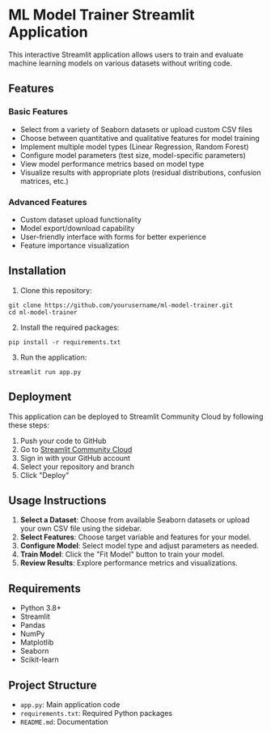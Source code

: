 # ML Model Trainer Streamlit Application

This interactive Streamlit application allows users to train and evaluate machine learning models on various datasets without writing code.

## Features

### Basic Features
- Select from a variety of Seaborn datasets or upload custom CSV files
- Choose between quantitative and qualitative features for model training
- Implement multiple model types (Linear Regression, Random Forest)
- Configure model parameters (test size, model-specific parameters)
- View model performance metrics based on model type
- Visualize results with appropriate plots (residual distributions, confusion matrices, etc.)

### Advanced Features
- Custom dataset upload functionality
- Model export/download capability
- User-friendly interface with forms for better experience
- Feature importance visualization

## Installation

1. Clone this repository:
```
git clone https://github.com/yourusername/ml-model-trainer.git
cd ml-model-trainer
```

2. Install the required packages:
```
pip install -r requirements.txt
```

3. Run the application:
```
streamlit run app.py
```

## Deployment

This application can be deployed to Streamlit Community Cloud by following these steps:

1. Push your code to GitHub
2. Go to [Streamlit Community Cloud](https://streamlit.io/cloud)
3. Sign in with your GitHub account
4. Select your repository and branch
5. Click "Deploy"

## Usage Instructions

1. **Select a Dataset**: Choose from available Seaborn datasets or upload your own CSV file using the sidebar.
2. **Select Features**: Choose target variable and features for your model.
3. **Configure Model**: Select model type and adjust parameters as needed.
4. **Train Model**: Click the "Fit Model" button to train your model.
5. **Review Results**: Explore performance metrics and visualizations.

## Requirements

- Python 3.8+
- Streamlit
- Pandas
- NumPy
- Matplotlib
- Seaborn
- Scikit-learn

## Project Structure

- `app.py`: Main application code
- `requirements.txt`: Required Python packages
- `README.md`: Documentation